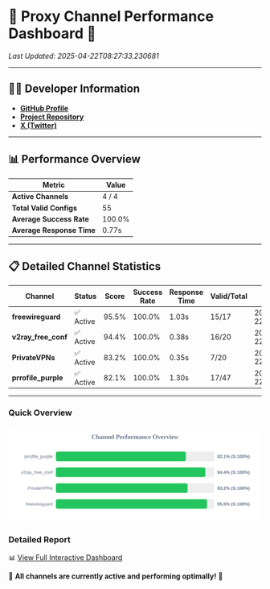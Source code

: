 # 🌟 Proxy Channel Performance Dashboard 🌟

_Last Updated: 2025-04-22T08:27:33.230681_

---

## 👩‍💻 Developer Information

- **[GitHub Profile](https://github.com/4n0nymou3)**  
- **[Project Repository](https://github.com/4n0nymou3/multi-proxy-config-fetcher)**  
- **[X (Twitter)](https://x.com/4n0nymou3)**  

---

## 📊 Performance Overview

| Metric                | Value       |
|-----------------------|-------------|
| **Active Channels**   | 4 / 4       |
| **Total Valid Configs** | 55          |
| **Average Success Rate** | 100.0%      |
| **Average Response Time** | 0.77s       |

---

## 📋 Detailed Channel Statistics

| Channel          | Status     | Score  | Success Rate | Response Time | Valid/Total | Last Success               |
|------------------|------------|--------|--------------|---------------|-------------|----------------------------|
| **freewireguard**  | ✅ Active  | 95.5%  | 100.0% | 1.03s         | 15/17       | 2025-04-22T08:27:33.229311 |
| **v2ray_free_conf**  | ✅ Active  | 94.4%  | 100.0% | 0.38s         | 16/20       | 2025-04-22T08:27:31.794927 |
| **PrivateVPNs**  | ✅ Active  | 83.2%  | 100.0% | 0.35s         | 7/20       | 2025-04-22T08:27:32.174306 |
| **prrofile_purple**  | ✅ Active  | 82.1%  | 100.0% | 1.30s         | 17/47       | 2025-04-22T08:27:31.384073 |

---

### Quick Overview
<div align="center">
  <a href="https://raw.githubusercontent.com/nullluser/NullRepo/refs/heads/main/assets/channel_stats_chart.svg">
    <img src="https://raw.githubusercontent.com/nullluser/NullRepo/refs/heads/main/assets/channel_stats_chart.svg" alt="Source Performance Statistics" width="800">
  </a>
</div>

### Detailed Report
📊 [View Full Interactive Dashboard](https://htmlpreview.github.io/?https://github.com/nullluser/NullRepo/blob/main/assets/performance_report.html)

🎉 **All channels are currently active and performing optimally!** 🎉
